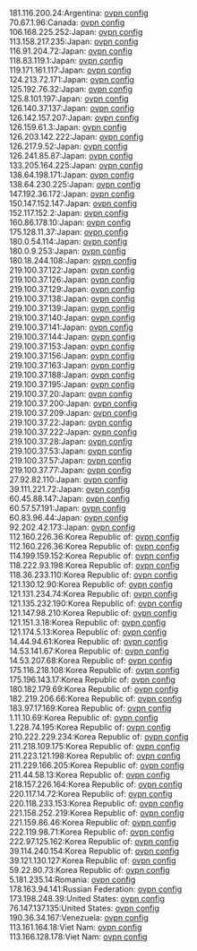 181.116.200.24:Argentina: [ovpn config](vpn/181_116_200_24.ovpn)  
70.67.1.96:Canada: [ovpn config](vpn/70_67_1_96.ovpn)  
106.168.225.252:Japan: [ovpn config](vpn/106_168_225_252.ovpn)  
113.158.217.235:Japan: [ovpn config](vpn/113_158_217_235.ovpn)  
116.91.204.72:Japan: [ovpn config](vpn/116_91_204_72.ovpn)  
118.83.119.1:Japan: [ovpn config](vpn/118_83_119_1.ovpn)  
119.171.161.117:Japan: [ovpn config](vpn/119_171_161_117.ovpn)  
124.213.72.171:Japan: [ovpn config](vpn/124_213_72_171.ovpn)  
125.192.76.32:Japan: [ovpn config](vpn/125_192_76_32.ovpn)  
125.8.101.197:Japan: [ovpn config](vpn/125_8_101_197.ovpn)  
126.140.37.137:Japan: [ovpn config](vpn/126_140_37_137.ovpn)  
126.142.157.207:Japan: [ovpn config](vpn/126_142_157_207.ovpn)  
126.159.61.3:Japan: [ovpn config](vpn/126_159_61_3.ovpn)  
126.203.142.222:Japan: [ovpn config](vpn/126_203_142_222.ovpn)  
126.217.9.52:Japan: [ovpn config](vpn/126_217_9_52.ovpn)  
126.241.85.87:Japan: [ovpn config](vpn/126_241_85_87.ovpn)  
133.205.164.225:Japan: [ovpn config](vpn/133_205_164_225.ovpn)  
138.64.198.171:Japan: [ovpn config](vpn/138_64_198_171.ovpn)  
138.64.230.225:Japan: [ovpn config](vpn/138_64_230_225.ovpn)  
147.192.36.172:Japan: [ovpn config](vpn/147_192_36_172.ovpn)  
150.147.152.147:Japan: [ovpn config](vpn/150_147_152_147.ovpn)  
152.117.152.2:Japan: [ovpn config](vpn/152_117_152_2.ovpn)  
160.86.178.10:Japan: [ovpn config](vpn/160_86_178_10.ovpn)  
175.128.11.37:Japan: [ovpn config](vpn/175_128_11_37.ovpn)  
180.0.54.114:Japan: [ovpn config](vpn/180_0_54_114.ovpn)  
180.0.9.253:Japan: [ovpn config](vpn/180_0_9_253.ovpn)  
180.18.244.108:Japan: [ovpn config](vpn/180_18_244_108.ovpn)  
219.100.37.122:Japan: [ovpn config](vpn/219_100_37_122.ovpn)  
219.100.37.126:Japan: [ovpn config](vpn/219_100_37_126.ovpn)  
219.100.37.129:Japan: [ovpn config](vpn/219_100_37_129.ovpn)  
219.100.37.138:Japan: [ovpn config](vpn/219_100_37_138.ovpn)  
219.100.37.139:Japan: [ovpn config](vpn/219_100_37_139.ovpn)  
219.100.37.140:Japan: [ovpn config](vpn/219_100_37_140.ovpn)  
219.100.37.141:Japan: [ovpn config](vpn/219_100_37_141.ovpn)  
219.100.37.144:Japan: [ovpn config](vpn/219_100_37_144.ovpn)  
219.100.37.153:Japan: [ovpn config](vpn/219_100_37_153.ovpn)  
219.100.37.156:Japan: [ovpn config](vpn/219_100_37_156.ovpn)  
219.100.37.163:Japan: [ovpn config](vpn/219_100_37_163.ovpn)  
219.100.37.188:Japan: [ovpn config](vpn/219_100_37_188.ovpn)  
219.100.37.195:Japan: [ovpn config](vpn/219_100_37_195.ovpn)  
219.100.37.20:Japan: [ovpn config](vpn/219_100_37_20.ovpn)  
219.100.37.200:Japan: [ovpn config](vpn/219_100_37_200.ovpn)  
219.100.37.209:Japan: [ovpn config](vpn/219_100_37_209.ovpn)  
219.100.37.22:Japan: [ovpn config](vpn/219_100_37_22.ovpn)  
219.100.37.222:Japan: [ovpn config](vpn/219_100_37_222.ovpn)  
219.100.37.28:Japan: [ovpn config](vpn/219_100_37_28.ovpn)  
219.100.37.53:Japan: [ovpn config](vpn/219_100_37_53.ovpn)  
219.100.37.57:Japan: [ovpn config](vpn/219_100_37_57.ovpn)  
219.100.37.77:Japan: [ovpn config](vpn/219_100_37_77.ovpn)  
27.92.82.110:Japan: [ovpn config](vpn/27_92_82_110.ovpn)  
39.111.221.72:Japan: [ovpn config](vpn/39_111_221_72.ovpn)  
60.45.88.147:Japan: [ovpn config](vpn/60_45_88_147.ovpn)  
60.57.57.191:Japan: [ovpn config](vpn/60_57_57_191.ovpn)  
60.83.96.44:Japan: [ovpn config](vpn/60_83_96_44.ovpn)  
92.202.42.173:Japan: [ovpn config](vpn/92_202_42_173.ovpn)  
112.160.226.36:Korea Republic of: [ovpn config](vpn/112_160_226_36.ovpn)  
112.160.226.36:Korea Republic of: [ovpn config](vpn/112_160_226_36.ovpn)  
114.199.159.152:Korea Republic of: [ovpn config](vpn/114_199_159_152.ovpn)  
118.222.93.198:Korea Republic of: [ovpn config](vpn/118_222_93_198.ovpn)  
118.36.233.110:Korea Republic of: [ovpn config](vpn/118_36_233_110.ovpn)  
121.130.12.90:Korea Republic of: [ovpn config](vpn/121_130_12_90.ovpn)  
121.131.234.74:Korea Republic of: [ovpn config](vpn/121_131_234_74.ovpn)  
121.135.232.190:Korea Republic of: [ovpn config](vpn/121_135_232_190.ovpn)  
121.147.98.210:Korea Republic of: [ovpn config](vpn/121_147_98_210.ovpn)  
121.151.3.18:Korea Republic of: [ovpn config](vpn/121_151_3_18.ovpn)  
121.174.5.13:Korea Republic of: [ovpn config](vpn/121_174_5_13.ovpn)  
14.44.94.61:Korea Republic of: [ovpn config](vpn/14_44_94_61.ovpn)  
14.53.141.67:Korea Republic of: [ovpn config](vpn/14_53_141_67.ovpn)  
14.53.207.68:Korea Republic of: [ovpn config](vpn/14_53_207_68.ovpn)  
175.116.218.108:Korea Republic of: [ovpn config](vpn/175_116_218_108.ovpn)  
175.196.143.17:Korea Republic of: [ovpn config](vpn/175_196_143_17.ovpn)  
180.182.179.69:Korea Republic of: [ovpn config](vpn/180_182_179_69.ovpn)  
182.219.206.66:Korea Republic of: [ovpn config](vpn/182_219_206_66.ovpn)  
183.97.17.169:Korea Republic of: [ovpn config](vpn/183_97_17_169.ovpn)  
1.11.10.69:Korea Republic of: [ovpn config](vpn/1_11_10_69.ovpn)  
1.228.74.195:Korea Republic of: [ovpn config](vpn/1_228_74_195.ovpn)  
210.222.229.234:Korea Republic of: [ovpn config](vpn/210_222_229_234.ovpn)  
211.218.109.175:Korea Republic of: [ovpn config](vpn/211_218_109_175.ovpn)  
211.223.121.198:Korea Republic of: [ovpn config](vpn/211_223_121_198.ovpn)  
211.229.166.205:Korea Republic of: [ovpn config](vpn/211_229_166_205.ovpn)  
211.44.58.13:Korea Republic of: [ovpn config](vpn/211_44_58_13.ovpn)  
218.157.226.164:Korea Republic of: [ovpn config](vpn/218_157_226_164.ovpn)  
220.117.14.72:Korea Republic of: [ovpn config](vpn/220_117_14_72.ovpn)  
220.118.233.153:Korea Republic of: [ovpn config](vpn/220_118_233_153.ovpn)  
221.158.252.219:Korea Republic of: [ovpn config](vpn/221_158_252_219.ovpn)  
221.159.86.46:Korea Republic of: [ovpn config](vpn/221_159_86_46.ovpn)  
222.119.98.71:Korea Republic of: [ovpn config](vpn/222_119_98_71.ovpn)  
222.97.125.162:Korea Republic of: [ovpn config](vpn/222_97_125_162.ovpn)  
39.114.240.154:Korea Republic of: [ovpn config](vpn/39_114_240_154.ovpn)  
39.121.130.127:Korea Republic of: [ovpn config](vpn/39_121_130_127.ovpn)  
59.22.80.73:Korea Republic of: [ovpn config](vpn/59_22_80_73.ovpn)  
5.181.235.14:Romania: [ovpn config](vpn/5_181_235_14.ovpn)  
178.163.94.141:Russian Federation: [ovpn config](vpn/178_163_94_141.ovpn)  
173.198.248.39:United States: [ovpn config](vpn/173_198_248_39.ovpn)  
76.147.137.135:United States: [ovpn config](vpn/76_147_137_135.ovpn)  
190.36.34.167:Venezuela: [ovpn config](vpn/190_36_34_167.ovpn)  
113.161.164.18:Viet Nam: [ovpn config](vpn/113_161_164_18.ovpn)  
113.166.128.178:Viet Nam: [ovpn config](vpn/113_166_128_178.ovpn)  
